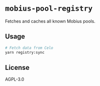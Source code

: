 # `mobius-pool-registry`

Fetches and caches all known Mobius pools.

## Usage

```bash
# Fetch data from Celo
yarn registry:sync
```

## License

AGPL-3.0
